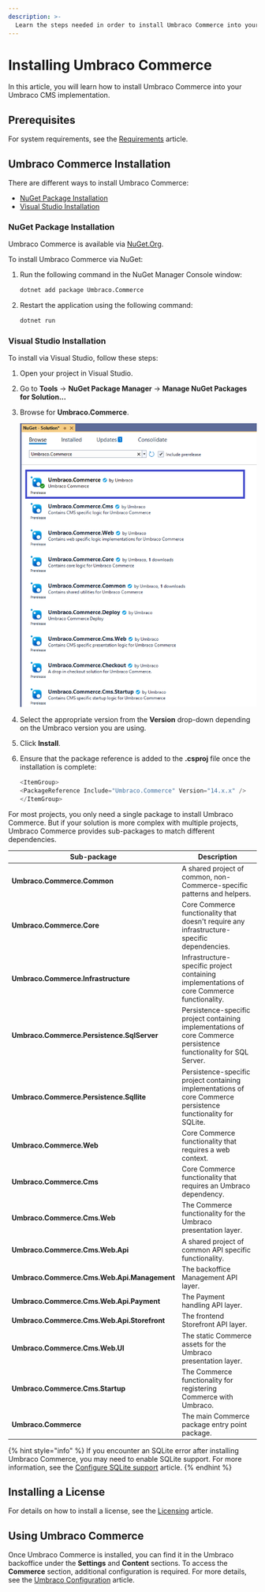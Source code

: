 ```yaml
---
description: >-
  Learn the steps needed in order to install Umbraco Commerce into your Umbraco CMS website.
---
```


# Installing Umbraco Commerce

In this article, you will learn how to install Umbraco Commerce into your Umbraco CMS implementation.

## Prerequisites

For system requirements, see the [Requirements](requirements.md) article.

## Umbraco Commerce Installation

There are different ways to install Umbraco Commerce:

- [NuGet Package Installation](#nuget-package-installation)
- [Visual Studio Installation](#visual-studio-installation)

### NuGet Package Installation

Umbraco Commerce is available via [NuGet.Org](https://www.nuget.org/packages/Umbraco.Commerce/).

To install Umbraco Commerce via NuGet:

1. Run the following command in the NuGet Manager Console window:

   ```bash
   dotnet add package Umbraco.Commerce
   ```

2. Restart the application using the following command:

   ```bash
   dotnet run
   ```

### Visual Studio Installation

To install via Visual Studio, follow these steps:

1. Open your project in Visual Studio.
2. Go to **Tools** -> **NuGet Package Manager** -> **Manage NuGet Packages for Solution...**
3. Browse for **Umbraco.Commerce**.

   ![Installing Umbraco Commerce via the NuGet Package Manager](../media/v14/nuget-package-overview.png)

4. Select the appropriate version from the **Version** drop-down depending on the Umbraco version you are using.
5. Click **Install**.
6. Ensure that the package reference is added to the **.csproj** file once the installation is complete:

   ```cs
   <ItemGroup>
   <PackageReference Include="Umbraco.Commerce" Version="14.x.x" />
   </ItemGroup>
   ```

For most projects, you only need a single package to install Umbraco Commerce. But if your solution is more complex with multiple projects, Umbraco Commerce provides sub-packages to match different dependencies.

<table>
   <thead>
      <tr>
         <th width="282">Sub-package</th>
         <th>Description</th>
      </tr>
   </thead>
   <tbody>
      <tr>
         <td><strong>Umbraco.Commerce.Common</strong></td>
         <td>A shared project of common, non-Commerce-specific patterns and helpers.</td>
      </tr>
      <tr>
         <td><strong>Umbraco.Commerce.Core</strong></td>
         <td>Core Commerce functionality that doesn't require any infrastructure-specific dependencies.</td>
      </tr>
      <tr>
         <td><strong>Umbraco.Commerce.Infrastructure</strong></td>
         <td>Infrastructure-specific project containing implementations of core Commerce functionality.</td>
      </tr>
      <tr>
         <td><strong>Umbraco.Commerce.Persistence.SqlServer</strong></td>
         <td>Persistence-specific project containing implementations of core Commerce persistence functionality for SQL Server.</td>
      </tr>
      <tr>
         <td><strong>Umbraco.Commerce.Persistence.Sqllite</strong></td>
         <td>Persistence-specific project containing implementations of core Commerce persistence functionality for SQLite.</td>
      </tr>
      <tr>
         <td><strong>Umbraco.Commerce.Web</strong></td>
         <td>Core Commerce functionality that requires a web context.</td>
      </tr>
      <tr>
         <td><strong>Umbraco.Commerce.Cms</strong></td>
         <td>Core Commerce functionality that requires an Umbraco dependency.</td>
      </tr>
      <tr>
         <td><strong>Umbraco.Commerce.Cms.Web</strong></td>
         <td>The Commerce functionality for the Umbraco presentation layer.</td>
      </tr>
      <tr>
         <td><strong>Umbraco.Commerce.Cms.Web.Api</strong></td>
         <td>A shared project of common API specific functionality.</td>
      </tr>
      <tr>
         <td><strong>Umbraco.Commerce.Cms.Web.Api.Management</strong></td>
         <td>The backoffice Management API layer.</td>
      </tr>
      <tr>
         <td><strong>Umbraco.Commerce.Cms.Web.Api.Payment</strong></td>
         <td>The Payment handling API layer.</td>
      </tr>
      <tr>
         <td><strong>Umbraco.Commerce.Cms.Web.Api.Storefront</strong></td>
         <td>The frontend Storefront API layer.</td>
      </tr>
      <tr>
         <td><strong>Umbraco.Commerce.Cms.Web.UI</strong></td>
         <td>The static Commerce assets for the Umbraco presentation layer.</td>
      </tr>
      <tr>
         <td><strong>Umbraco.Commerce.Cms.Startup</strong></td>
         <td>The Commerce functionality for registering Commerce with Umbraco.</td>
      </tr>
      <tr>
         <td><strong>Umbraco.Commerce</strong></td>
         <td>The main Commerce package entry point package.</td>
      </tr>
   </tbody>
</table>

{% hint style="info" %}
If you encounter an SQLite error after installing Umbraco Commerce, you may need to enable SQLite support. For more information, see the [Configure SQLite support](../how-to-guides/configure-sqlite-support.md) article.
{% endhint %}

## Installing a License

For details on how to install a license, see the [Licensing](the-licensing-model.md) article.

## Using Umbraco Commerce

Once Umbraco Commerce is installed, you can find it in the Umbraco backoffice under the **Settings** and **Content** sections. To access the **Commerce** section, additional configuration is required. For more details, see the [Umbraco Configuration](../getting-started/umbraco-configuration.md) article.
